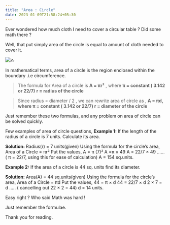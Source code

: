 ```yaml
---
title: "Area : Circle"
date: 2023-01-09T21:58:24+05:30
---
```

Ever wondered how much cloth I need to cover a circular table ? Did some math there ?

Well, that put simply area of the circle is equal to amount of cloth needed to cover it.

![](https://cdn-images-1.medium.com/fit/c/408/300/1*AdBUGtRye-C26zsqxsdfPw.png)✍︎

In mathematical terms, area of a circle is the region enclosed within the boundary .i.e circumference.

> The formula for Area of a circle is **A = πr²** , where **π = constant ( 3.142 or 22/7)** **r = radius of the circle**

> Since radius = diameter / 2 , we can rewrite area of circle as , **A = πd, where π = constant ( 3.142 or 22/7) r = diameter of the circle**

Just remember these two formulas, and any problem on area of circle can be solved quickly.

Few examples of area of circle questions, **Example 1:** If the length of the radius of a circle is 7 units. Calculate its area.

**Solution:** Radius(r) = 7 units(given) Using the formula for the circle’s area, Area of a Circle = πr² Put the values, A = π (7)² A =π × 49 A = 22/7 × 49 …… ( π = 22/7, using this for ease of calculation) A = 154 sq.units.

**Example 2:** If the area of a circle is 44 sq. units find its diameter.

**Solution:** Area(A) = 44 sq.units(given) Using the formula for the circle’s area, Area of a Circle = πd Put the values, 44 = π × d 44 = 22/7 × d 2 × 7 = d ….. ( cancelling out 22 × 2 = 44) d = 14 units.

Easy right ? Who said Math was hard !

Just remember the formulae.

Thank you for reading.
